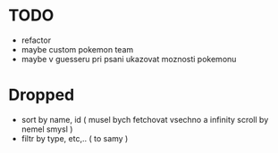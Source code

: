 # TODO
- refactor
- maybe custom pokemon team
- maybe v guesseru pri psani ukazovat moznosti pokemonu

# Dropped
- sort by name, id ( musel bych fetchovat vsechno a infinity scroll by nemel smysl )
- filtr by type, etc,.. ( to samy )